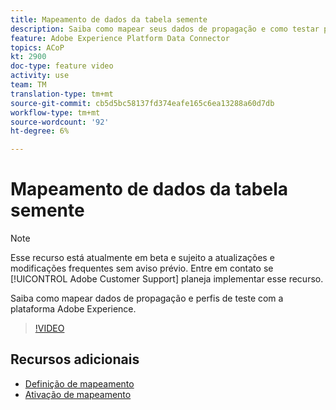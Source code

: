 ```yaml
---
title: Mapeamento de dados da tabela semente
description: Saiba como mapear seus dados de propagação e como testar perfis com a Adobe Experience Platform (AEP)
feature: Adobe Experience Platform Data Connector
topics: ACoP
kt: 2900
doc-type: feature video
activity: use
team: TM
translation-type: tm+mt
source-git-commit: cb5d5bc58137fd374eafe165c6ea13288a60d7db
workflow-type: tm+mt
source-wordcount: '92'
ht-degree: 6%

---
```



# Mapeamento de dados da tabela semente

>[!NOTE]
>
>Esse recurso está atualmente em beta e sujeito a atualizações e modificações frequentes sem aviso prévio.
>Entre em contato se [!UICONTROL Adobe Customer Support] planeja implementar esse recurso.

Saiba como mapear dados de propagação e perfis de teste com a plataforma Adobe Experience.

>[!VIDEO](https://video.tv.adobe.com/v/27264?quality=12)

## Recursos adicionais

* [Definição de mapeamento](https://docs.adobe.com/content/help/en/campaign-standard/using/administrating/mapping-campaign-and-aep-data/aep-mapping-definition.html)
* [Ativação de mapeamento](https://docs.adobe.com/content/help/en/campaign-standard/using/administrating/mapping-campaign-and-aep-data/aep-mapping-activation.html)

